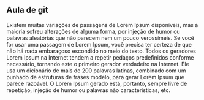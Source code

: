 ## Aula de git
Existem muitas variações de passagens de Lorem Ipsum disponíveis, mas a maioria sofreu alterações de alguma forma, por injeção de humor ou palavras aleatórias que não parecem nem um pouco verossímeis. Se você for usar uma passagem de Lorem Ipsum, você precisa ter certeza de que não há nada embaraçoso escondido no meio do texto. Todos os geradores Lorem Ipsum na Internet tendem a repetir pedaços predefinidos conforme necessário, tornando este o primeiro gerador verdadeiro na Internet. Ele usa um dicionário de mais de 200 palavras latinas, combinado com um punhado de estruturas de frases modelo, para gerar Lorem Ipsum que parece razoável. O Lorem Ipsum gerado está, portanto, sempre livre de repetição, injeção de humor ou palavras não características, etc.
